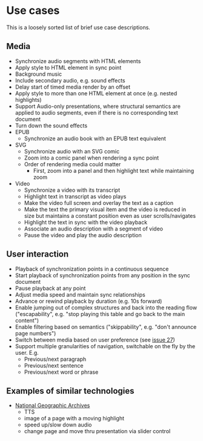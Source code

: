 # Use cases

This is a loosely sorted list of brief use case descriptions.

## Media

* Synchronize audio segments with HTML elements
* Apply style to HTML element in sync point
* Background music
* Include secondary audio, e.g. sound effects
* Delay start of timed media render by an offset
* Apply style to more than one HTML element at once (e.g. nested highlights)
* Support Audio-only presentations, where structural semantics are applied to audio segments, even if there is no corresponding text document
* Turn down the sound effects
* EPUB
  * Synchronize an audio book with an EPUB text equivalent
* SVG
  * Synchronize audio with an SVG comic
  * Zoom into a comic panel when rendering a sync point
  * Order of rendering media could matter
    * First, zoom into a panel and then highlight text while maintaining zoom
* Video
  * Synchronize a video with its transcript
  * Highlight text in transcript as video plays
  * Make the video full screen and overlay the text as a caption
  * Make the text the primary visual item and the video is reduced in size but maintains a constant position even as user scrolls/navigates
  * Highlight the text in sync with the video playback
  * Associate an audio description with a segment of video
  * Pause the video and play the audio description

## User interaction 

* Playback of synchronization points in a continuous sequence
* Start playback of synchronization points from any position in the sync document
* Pause playback at any point
* Adjust media speed and maintain sync relationships
* Advance or rewind playback by duration (e.g. 10s forward)
* Enable jumping out of complex structures and back into the reading flow ("escapability", e.g. "stop playing this table and go back to the main content")
* Enable filtering based on semantics ("skippability", e.g. "don't announce page numbers")
* Switch between media based on user preference (see [issue 27](https://github.com/w3c/sync-media-pub/issues/27))
* Support multiple granularities of navigation, switchable on the fly by the user. E.g.
  * Previous/next paragraph
  * Previous/next sentence
  * Previous/next word or phrase

## Examples of similar technologies

* [National Geographic Archives](https://archive.org/details/nationalgeograph21890nati/page/108/mode/2up)
    * TTS
    * image of a page with a moving highlight
    * speed up/slow down audio
    * change page and move thru presentation via slider control
